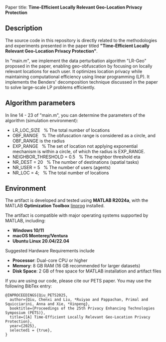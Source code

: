 Paper title: **Time-Efficient Locally Relevant Geo-Location Privacy Protection**

## Description
The source code in this repository is directly related to the methodologies and experiments presented in the paper titled **"Time-Efficient Locally Relevant Geo-Location Privacy Protection"**. 

In "main.m", we implement the data perturbation algorithm "LR-Geo" proposed in the paper, enabling geo-obfuscation by focusing on locally relevant locations for each user. It optimizes location privacy while maintaining computational efficiency using linear programming (LP). It implements the Benders' decomposition technique discussed in the paper to solve large-scale LP problems efficiently.

## Algorithm parameters 
In line 14 - 23 of "main.m", you can determine the parameters of the algorithm (simulation environment):  
- LR_LOC_SIZE                 &nbsp; % The total number of locations
- OBF_RANGE                   &nbsp; % The obfuscation range is considered as a circle, and OBF_RANGE is the radius
- EXP_RANGE                   &nbsp; % The set of location not applying exponential mechanism is within a circle, of which the radius is EXP_RANGE. 
- NEIGHBOR_THRESHOLD = 0.5    &nbsp; % The neighbor threshold eta
- NR_DEST = 20                &nbsp; % The number of destinations (spatial tasks)
- NR_USER = 5                 &nbsp; % The number of users (agents)
- NR_LOC = 4;                 &nbsp; % The total number of locations

## Environment 
The artifact is developed and tested using **MATLAB R2024a**, with the MATLAB **Optimization Toolbox** [linprog](https://www.mathworks.com/help/optim/ug/linprog.html) installed. 

The artifact is compatible with major operating systems supported by MATLAB, including:
- **Windows 10/11**
- **macOS Monterey/Ventura**
- **Ubuntu Linux 20.04/22.04**

Suggested Hardware Requirements include 
- **Processor**: Dual-core CPU or higher
- **Memory**: 8 GB RAM (16 GB recommended for larger datasets)
- **Disk Space**: 2 GB of free space for MATLAB installation and artifact files


If you are using our code, please cite our PETS paper. You may use the following BibTex entry:

```
@INPROCEEDINGS{Qiu_PETS2025,
  author={Qiu, Chenxi and Liu, *Ruiyao and Pappachan, Primal and Squicciarini, Anna and Xie, *Xinpeng},
  booktitle={Proceedings of the 25th Privacy Enhancing Technologies Symposium (PETS)}, 
  title={[A] Time-Efficient Locally Relevant Geo-Location Privacy Protection}, 
  year={2025},
  selected1 = {true},
}
